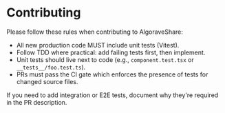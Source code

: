 # Contributing

Please follow these rules when contributing to AlgoraveShare:

- All new production code MUST include unit tests (Vitest).
- Follow TDD where practical: add failing tests first, then implement.
- Unit tests should live next to code (e.g., `component.test.tsx` or `__tests__/foo.test.ts`).
- PRs must pass the CI gate which enforces the presence of tests for changed source files.

If you need to add integration or E2E tests, document why they're required in the PR description.
